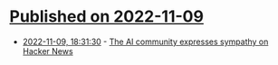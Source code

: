 # [Published on 2022-11-09](index.md)

* [2022-11-09, 18:31:30](https://news.ycombinator.com/item?id=33535881) - [The AI community expresses sympathy on Hacker News](https://twitter.com/adeptailabs/status/1590396065072951296)
